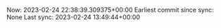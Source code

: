 Now: 2023-02-24 22:38:39.309375+00:00 Earliest commit since sync: None Last sync: 2023-02-24 13:49:44+00:00
